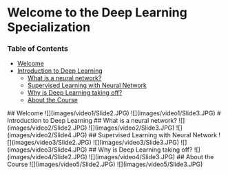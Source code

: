 # Welcome to the Deep Learning Specialization

### Table of Contents
- [Welcome](#welcome)
- [Introduction to Deep Learning](#intro)
	- [What is a neural network?](#whatis)
	- [Supervised Learning with Neural Network](#super)
	- [Why is Deep Learning taking off?](#deep)
	- [About the Course](#about)


<a name="welcome" />
## Welcome
![](images/video1/Slide2.JPG)
![](images/video1/Slide3.JPG)

<a name="intro" />
# Introduction to Deep Learning

<a name="whatis" />
## What is a neural network?
![](images/video2/Slide2.JPG)
![](images/video2/Slide3.JPG)
![](images/video2/Slide4.JPG)

<a name="super" />
## Supervised Learning with Neural Network
![](images/video3/Slide2.JPG)
![](images/video3/Slide3.JPG)
![](images/video3/Slide4.JPG)

<a name="deep" />
## Why is Deep Learning taking off?
![](images/video4/Slide2.JPG)
![](images/video4/Slide3.JPG)

<a name="about" />
 ## About the Course
![](images/video5/Slide2.JPG)
![](images/video5/Slide3.JPG)

